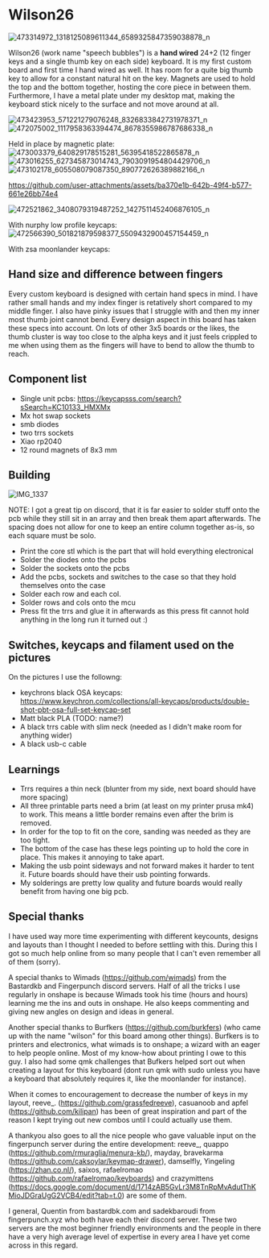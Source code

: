 # Wilson26

![473314972_1318125089611344_6589325847359038878_n](https://github.com/user-attachments/assets/bf088cc3-37b3-4999-87c5-77e21fddf444)

Wilson26 (work name "speech bubbles") is a **hand wired** 24+2 (12 finger keys and a single thumb key on each side) keyboard. It is my first custom board and first time I hand wired as well. It has room for a quite big thumb key to allow for a constant natural hit on the key. Magnets are used to hold the top and the bottom together, hosting the core piece in between them. Furthermore, I have a metal plate under my desktop mat, making the keyboard stick nicely to the surface and not move around at all.

![473423953_571221279076248_8326833842731978371_n](https://github.com/user-attachments/assets/a19f993f-370f-4a66-b41f-ac05af229d08)
![472075002_1117958363394474_8678355986787686338_n](https://github.com/user-attachments/assets/5e678cde-f3b6-478f-a5e7-336b90dfa48d)

Held in place by magnetic plate:
![473003379_640829178515281_56395418522865878_n](https://github.com/user-attachments/assets/c783939e-63d3-48a5-8826-a7ed4052a19b)
![473016255_627345873014743_7903091954804429706_n](https://github.com/user-attachments/assets/ab7d9572-11f9-48e2-a05c-f51d4682b7e3)
![473102178_605508079087350_890772626389882166_n](https://github.com/user-attachments/assets/c05ea7c5-0068-43dc-b5fb-052e5224b799)

https://github.com/user-attachments/assets/ba370e1b-642b-49f4-b577-661e26bb74e4

![472521862_3408079319487252_1427511452406876105_n](https://github.com/user-attachments/assets/99a906ba-ac4e-49d9-895d-5d9f51071e63)

With nurphy low profile keycaps:
![472566390_501821879598377_5509432900457154459_n](https://github.com/user-attachments/assets/6d8f6cde-93c4-432f-b59d-54919f3241c3)

With zsa moonlander keycaps:


## Hand size and difference between fingers
Every custom keyboard is designed with certain hand specs in mind. I have rather small hands and my index finger is retatively short compared to my middle finger. I also have pinky issues that I struggle with and then my inner most thumb joint cannot bend. Every design aspect in this board has taken these specs into account. On lots of other 3x5 boards or the likes, the thumb cluster is way too close to the alpha keys and it just feels crippled to me when using them as the fingers will have to bend to allow the thumb to reach.

## Component list
- Single unit pcbs: https://keycapsss.com/search?sSearch=KC10133_HMXMx
- Mx hot swap sockets
- smb diodes
- two trrs sockets
- Xiao rp2040
- 12 round magnets of 8x3 mm

## Building

![IMG_1337](https://github.com/user-attachments/assets/3e4f5137-cf87-43e9-a498-8a0810d80b8e)

NOTE: I got a great tip on discord, that it is far easier to solder stuff onto the pcb while they still sit in an array and then break them apart afterwards. The spacing does not allow for one to keep an entire column together as-is, so each square must be solo.
- Print the core stl which is the part that will hold everything electronical
- Solder the diodes onto the pcbs
- Solder the sockets onto the pcbs
- Add the pcbs, sockets and switches to the case so that they hold themselves onto the case
- Solder each row and each col.
- Solder rows and cols onto the mcu
- Press fit the trrs and glue it in afterwards as this press fit cannot hold anything in the long run it turned out :)

## Switches, keycaps and filament used on the pictures
On the pictures I use the followng:
- keychrons black OSA keycaps: https://www.keychron.com/collections/all-keycaps/products/double-shot-pbt-osa-full-set-keycap-set
- Matt black PLA (TODO: name?)
- A black trrs cable with slim neck (needed as I didn't make room for anything wider)
- A black usb-c cable

## Learnings
- Trrs requires a thin neck (blunter from my side, next board should have more spacing)
- All three printable parts need a brim (at least on my printer prusa mk4) to work. This means a little border remains even after the brim is removed.
- In order for the top to fit on the core, sanding was needed as they are too tight.
- The bottom of the case has these legs pointing up to hold the core in place. This makes it annoying to take apart.
- Making the usb point sideways and not forward makes it harder to tent it. Future boards should have their usb pointing forwards.
- My solderings are pretty low quality and future boards would really benefit from having one big pcb.

## Special thanks
I have used way more time experimenting with different keycounts, designs and layouts than I thought I needed to before settling with this. During this I got so much help online from so many people that I can't even remember all of them (sorry).  

A special thanks to Wimads (https://github.com/wimads) from the Bastardkb and Fingerpunch discord servers. Half of all the tricks I use regularly in onshape is because Wimads took his time (hours and hours) learning me the ins and outs in onshape. He also keeps commenting and giving new angles on design and ideas in general.

Another special thanks to Burfkers (https://github.com/burkfers) (who came up with the name "wilson" for this board among other things). Burfkers is to printers and electronics, what wimads is to onshape; a wizard with an eager to help people online. Most of my know-how about printing I owe to this guy. I also had some qmk challenges that Bufkers helped sort out when creating a layout for this keyboard (dont run qmk with sudo unless you have a keyboard that absolutely requires it, like the moonlander for instance).

When it comes to encouragement to decrease the number of keys in my layout, reeve_. (https://github.com/grassfedreeve), casuanoob and apfel (https://github.com/kilipan) has been of great inspiration and part of the reason I kept trying out new combos until I could actually use them.

A thankyou also goes to all the nice people who gave valuable input on the fingerpunch server during the entire development: reeve_, quappo (https://github.com/rmuraglia/menura-kb/), mayday, bravekarma (https://github.com/caksoylar/keymap-drawer), damselfly, Yingeling (https://zhan.co.nl/), saixos, rafaelromao (https://github.com/rafaelromao/keyboards) and crazymittens (https://docs.google.com/document/d/1714zAB5GvLr3M8TnRpMvAdutThKMioJDGraUgG2VCB4/edit?tab=t.0) are some of them.

I general, Quentin from bastardbk.com and sadekbaroudi from fingerpunch.xyz who both have each their discord server. These two servers are the most beginner friendly environments and the people in there have a very high average level of expertise in every area I have yet come across in this regard.
